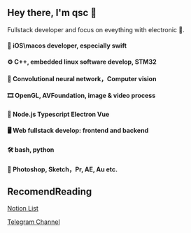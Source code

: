 
## Hey there, I'm qsc 🥳

Fullstack developer and focus on eveything with electronic 🧐.

#### 📱 iOS\macos developer, especially swift  
#### ⚙️ C++, embedded linux software develop, STM32  
#### 🤯 Convolutional neural network，Computer vision  
#### 🎞 OpenGL, AVFoundation, image & video process  
#### 🛴 Node.js Typescript Electron Vue  
#### 🖥 Web fullstack develop: frontend and backend  
#### 🛠 bash, python  
#### 📸 Photoshop, Sketch，Pr, AE, Au etc.  


## RecomendReading

[Notion List](https://www.notion.so/qsc/b57cc9293b7745daa9397c69ee607347?v=8c191a88e9e34591841537eb44e11d4d)

[Telegram Channel](https://t.me/s/knowledge_dock)
